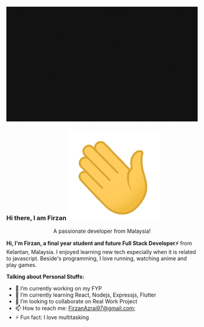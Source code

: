 ![profile](https://github.com/Firzan97/Firzan97/blob/master/cover.gif)

### Hi there, I am Firzan ![Hi](https://github.com/Firzan97/Firzan97/blob/master/Hi.gif?s=50)

<div align="center">
  A passionate developer from Malaysia!
</div>

**Hi, I'm Firzan, a final year student and future Full Stack Developer⚡** from Kelantan, Malaysia. I enjoyed learning new tech especially when it is related to javascript. Beside's programming, I love running, watching anime and play games.

**Talking about Personal Stuffs:**

- 🔭 I’m currently working on my FYP
- 🌱 I’m currently learning React, Nodejs, Expressjs, Flutter
- 👯 I’m looking to collaborate on Real Work Project
- 📫 How to reach me: FirzanAzrai97@gmail.com;
- ⚡ Fun fact: I love multitasking
